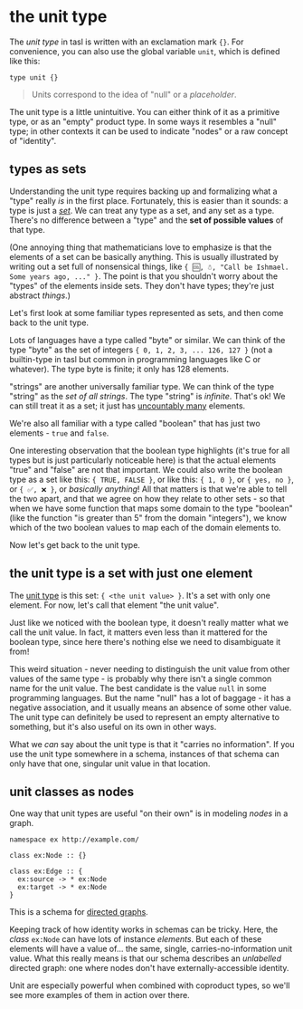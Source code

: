 # the unit type

The _unit type_ in tasl is written with an exclamation mark `{}`. For convenience, you can also use the global variable `unit`, which is defined like this:

```tasl
type unit {}
```

> Units correspond to the idea of "null" or a _placeholder_.

The unit type is a little unintuitive. You can either think of it as a primitive type, or as an "empty" product type. In some ways it resembles a "null" type; in other contexts it can be used to indicate "nodes" or a raw concept of "identity".

## types as sets

Understanding the unit type requires backing up and formalizing what a "type" really _is_ in the first place. Fortunately, this is easier than it sounds: a type is just a [_set_](<https://en.wikipedia.org/wiki/Set_(mathematics)>). We can treat any type as a set, and any set as a type. There's no difference between a "type" and the **set of possible values** of that type.

(One annoying thing that mathematicians love to emphasize is that the elements of a set can be basically anything. This is usually illustrated by writing out a set full of nonsensical things, like `{ 🆒, ☃︎, "Call be Ishmael. Some years ago, ..." }`. The point is that you shouldn't worry about the "types" of the elements inside sets. They don't have types; they're just abstract _things_.)

Let's first look at some familiar types represented as sets, and then come back to the unit type.

Lots of languages have a type called "byte" or similar. We can think of the type "byte" as the set of integers `{ 0, 1, 2, 3, ... 126, 127 }` (not a builtin-type in tasl but common in programming languages like C or whatever). The type byte is finite; it only has 128 elements.

"strings" are another universally familiar type. We can think of the type "string" as the _set of all strings_. The type "string" is _infinite_. That's ok! We can still treat it as a set; it just has [uncountably many](https://en.wikipedia.org/wiki/Uncountable_set) elements.

We're also all familiar with a type called "boolean" that has just two elements - `true` and `false`.

One interesting observation that the boolean type highlights (it's true for all types but is just particularly noticeable here) is that the actual elements "true" and "false" are not that important. We could also write the boolean type as a set like this: `{ TRUE, FALSE }`, or like this: `{ 1, 0 }`, or `{ yes, no }`, or `{ ✅, ❌ }`, or _basically anything_! All that matters is that we're able to tell the two apart, and that we agree on how they relate to other sets - so that when we have some function that maps some domain to the type "boolean" (like the function "is greater than 5" from the domain "integers"), we know which of the two boolean values to map each of the domain elements to.

Now let's get back to the unit type.

## the unit type is a set with just one element

The [unit type](https://en.wikipedia.org/wiki/Unit_type) is this set: `{ <the unit value> }`. It's a set with only one element. For now, let's call that element "the unit value".

Just like we noticed with the boolean type, it doesn't really matter what we call the unit value. In fact, it matters even less than it mattered for the boolean type, since here there's nothing else we need to disambiguate it from!

This weird situation - never needing to distinguish the unit value from other values of the same type - is probably why there isn't a single common name for the unit value. The best candidate is the value `null` in some programming languages. But the name "null" has a lot of baggage - it has a negative association, and it usually means an absence of some other value. The unit type can definitely be used to represent an empty alternative to something, but it's also useful on its own in other ways.

What we _can_ say about the unit type is that it "carries no information". If you use the unit type somewhere in a schema, instances of that schema can only have that one, singular unit value in that location.

## unit classes as nodes

One way that unit types are useful "on their own" is in modeling _nodes_ in a graph.

```tasl
namespace ex http://example.com/

class ex:Node :: {}

class ex:Edge :: {
  ex:source -> * ex:Node
  ex:target -> * ex:Node
}
```

This is a schema for [directed graphs](https://en.wikipedia.org/wiki/Directed_graph).

Keeping track of how identity works in schemas can be tricky. Here, the _class_ `ex:Node` can have lots of instance _elements_. But each of these elements will have a value of... the same, single, carries-no-information unit value. What this really means is that our schema describes an _unlabelled_ directed graph: one where nodes don't have externally-accessible identity.

Unit are especially powerful when combined with coproduct types, so we'll see more examples of them in action over there.
